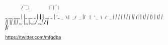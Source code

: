             __          _ _           
           / _|        | | |          
 _ __ ___ | |_ __ _  __| | |__   __ _ 
| '_ ` _ \| _/ _ ` |/ _` | '_ \ / _` |
| | | | | | || (_| | (_| | |_) | (_| |
|_| |_| |_|_| \__, |\__,_|_.__/ \__,_|
               __/ |                  
              |___/                   

https://twitter.com/mfgdba

<!---
mfgdba/mfgdba is a ✨ special ✨ repository because its `README.md` (this file) appears on your GitHub profile.
You can click the Preview link to take a look at your changes.
--->
